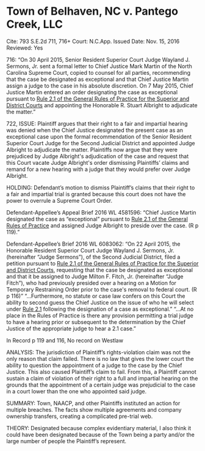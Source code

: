 # Town of Belhaven, NC v. Pantego Creek, LLC

Cite: 793 S.E.2d 711, 716+
Court: N.C.App.
Issued Date: Nov. 15, 2016
Reviewed: Yes

716: “On 30 April 2015, Senior Resident Superior Court Judge Wayland J. Sermons, Jr. sent a formal letter to Chief Justice Mark Martin of the North Carolina Supreme Court, copied to counsel for all parties, recommending that the case be designated as exceptional and that Chief Justice Martin assign a judge to the case in his absolute discretion. On 7 May 2015, Chief Justice Martin entered an order designating the case as exceptional pursuant to [Rule 2.1 of the General Rules of Practice for the Superior and District Courts](https://1.next.westlaw.com/Link/Document/FullText?findType=L&pubNum=1008947&cite=NCRSUPDR2.1&originatingDoc=If9995070ab9511e6972aa83e6c16e5f7&refType=LQ&originationContext=document&transitionType=DocumentItem&ppcid=68462425e564468baefd78c11867b95d&contextData=(sc.Search)) and appointing the Honorable R. Stuart Albright to adjudicate the matter.”

722, ISSUE: Plaintiff argues that their right to a fair and impartial hearing was denied when the Chief Justice designated the present case as an exceptional case upon the formal recommendation of the Senior Resident Superior Court Judge for the Second Judicial District and appointed Judge Albright to adjudicate the matter. Plaintiffs now argue that they were prejudiced by Judge Albright's adjudication of the case and request that this Court vacate Judge Albright's order dismissing Plaintiffs’ claims and remand for a new hearing with a judge that they would prefer over Judge Albright.

HOLDING: Defendant’s motion to dismiss Plaintiff’s claims that their right to a fair and impartial trial is granted because this court does not have the power to overrule a Supreme Court Order.

Defendant-Appellee’s Appeal Brief 2016 WL 4581596: “Chief Justice Martin designated the case as “exceptional” pursuant to [Rule 2.1 of the General Rules of Practice](https://1.next.westlaw.com/Link/Document/FullText?findType=L&pubNum=1008947&cite=NCRSUPDR2.1&originatingDoc=Ic2ede63d71ad11e6b4bafa136b480ad2&refType=LQ&originationContext=document&transitionType=DocumentItem&ppcid=b7a92e50c2384712bf4381c3930b52b5&contextData=(sc.RelatedInfo)) and assigned Judge Albright to preside over the case. (R p 119).”

Defendant-Appellee’s Brief 2016 WL 6083062: “On 22 April 2015, the Honorable Resident Superior Court Judge Wayland J. Sermons, Jr. (hereinafter “Judge Sermons”), of the Second Judicial District, filed a petition pursuant to [Rule 2.1 of the General Rules of Practice for the Superior and District Courts](https://1.next.westlaw.com/Link/Document/FullText?findType=L&pubNum=1008947&cite=NCRSUPDR2.1&originatingDoc=I2cef927e955711e69822eed485bc7ca1&refType=LQ&originationContext=document&transitionType=DocumentItem&ppcid=51d57b219b0a46908c936b2ad043ba0c&contextData=(sc.RelatedInfo)), requesting that the case be designated as exceptional and that it be assigned to Judge Milton F. Fitch, Jr. (hereinafter “Judge Fitch”), who had previously presided over a hearing on a Motion for Temporary Restraining Order prior to the case's removal to federal court. (R p 116)” “…Furthermore, no statute or case law confers on this Court the ability to second guess the Chief Justice on the issue of who he will select under [Rule 2.1](https://1.next.westlaw.com/Link/Document/FullText?findType=L&pubNum=1008947&cite=NCRSUPDR2.1&originatingDoc=I2cef927e955711e69822eed485bc7ca1&refType=LQ&originationContext=document&transitionType=DocumentItem&ppcid=51d57b219b0a46908c936b2ad043ba0c&contextData=(sc.RelatedInfo)) following the designation of a case as exceptional.” “…At no place in the Rules of Practice is there any provision permitting a trial judge to have a hearing prior or subsequent to the determination by the Chief Justice of the appropriate judge to hear a 2.1 case.”

In Record p 119 and 116, No record on Westlaw

ANALYSIS:  The jurisdiction of Plaintiff’s rights-violation claim was not the only reason that claim failed. There is no law that gives the lower court the ability to question the appointment of a judge to the case by the Chief Justice. This also caused Plaintiff’s claim to fail. From this, a Plaintiff cannot sustain a claim of violation of their right to a full and impartial hearing on the grounds that the appointment of a certain judge was prejudicial to the case in a court lower than the one who appointed said judge. 

SUMMARY: Town, NAACP, and other Plaintiffs instituted an action for multiple breaches. The facts show multiple agreements and company ownership transfers, creating a complicated pre-trial web.

THEORY: Designated because complex evidentiary material, I also think it could have been designated because of the Town being a party and/or the large number of people the Plaintiff’s represent.